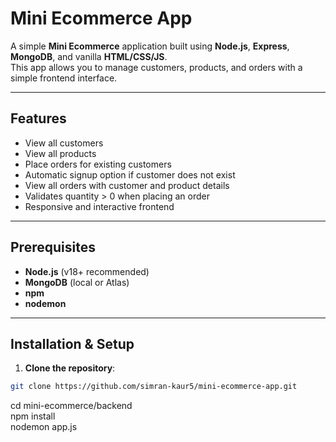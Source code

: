 # Mini Ecommerce App 

A simple **Mini Ecommerce** application built using **Node.js**, **Express**, **MongoDB**, and vanilla **HTML/CSS/JS**.  
This app allows you to manage customers, products, and orders with a simple frontend interface.

---

## Features

- View all customers
- View all products
- Place orders for existing customers
- Automatic signup option if customer does not exist
- View all orders with customer and product details
- Validates quantity > 0 when placing an order
- Responsive and interactive frontend

---

## Prerequisites

- **Node.js** (v18+ recommended)
- **MongoDB** (local or Atlas)
- **npm**
- **nodemon**

---

## Installation & Setup

1. **Clone the repository**:

```bash
git clone https://github.com/simran-kaur5/mini-ecommerce-app.git

```
cd mini-ecommerce/backend <br>
npm install <br>
nodemon app.js

